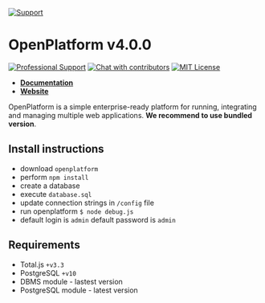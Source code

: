 [![Support](https://www.totaljs.com/img/button-support.png?v=2)](https://www.totaljs.com/support/)

# OpenPlatform v4.0.0

[![Professional Support](https://www.totaljs.com/img/badge-support.svg)](https://www.totaljs.com/support/) [![Chat with contributors](https://www.totaljs.com/img/badge-chat.svg)](https://messenger.totaljs.com) [![MIT License][license-image]][license-url]

- [__Documentation__](https://wiki.totaljs.com/openplatform/01-welcome/)
- [__Website__](https://www.totaljs.com/openplatform/)

OpenPlatform is a simple enterprise-ready platform for running, integrating and managing multiple web applications. __We recommend to use bundled version__.

## Install instructions

- download `openplatform`
- perform `npm install`
- create a database
- execute `database.sql`
- update connection strings in `/config` file
- run openplatform `$ node debug.js`
- default login is `admin` default password is `admin`

## Requirements

- Total.js `+v3.3`
- PostgreSQL `+v10`
- DBMS module - lastest version
- PostgreSQL module - latest version

[license-image]: https://img.shields.io/badge/license-MIT-blue.svg?style=flat
[license-url]: license.txt
